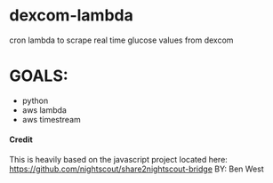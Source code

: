 # dexcom-lambda
cron lambda to scrape real time glucose values from dexcom

# GOALS:
- python
- aws lambda
- aws timestream

#### Credit
This is heavily based on the javascript project located here:
https://github.com/nightscout/share2nightscout-bridge
BY: Ben West

